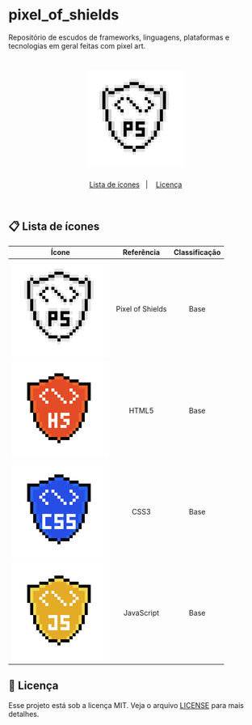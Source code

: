 # pixel_of_shields

Repositório de escudos de frameworks, linguagens, plataformas e tecnologias em geral feitas com pixel art.

<h1 align="center">
    <img alt="Pixel of Shields" title="Pixel of Shields" src="./pixel_of_shields.gif" />
</h1>

<p align="center">
  <a href="#clipboard-lista">Lista de ícones</a>&nbsp;&nbsp;&nbsp;|&nbsp;&nbsp;&nbsp;
  <a href="#memo-licença">Licença</a>
</p>

<br>

## :clipboard: Lista de ícones

|                             Ícone                            |     Referência   | Classificação |
| :----------------------------------------------------------: | :--------------: | :-----------: |
| <img alt="PS" title="PS" src="./base/pixel_of_shields.png" />| Pixel of Shields |     Base      |
| <img alt="HTML5" title="HTML5" src="./base/html.png" />      |      HTML5       |     Base      |
| <img alt="CSS3" title="CSS3" src="./base/css.png" />         |       CSS3       |     Base      |
| <img alt="JS" title="JS" src="./base/javascript.png" />      |    JavaScript    |     Base      |

## :memo: Licença

Esse projeto está sob a licença MIT. Veja o arquivo [LICENSE](LICENSE.md) para mais detalhes.

